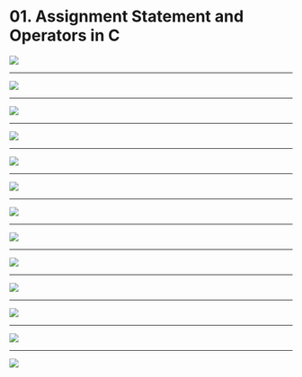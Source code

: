 # 01. Assignment Statement and Operators in C

![](https://i.imgur.com/2uydGBb.png)

----------

![](https://i.imgur.com/FKR9MLA.png)

-------

![](https://i.imgur.com/DywD2ZW.png)

-------

![](https://i.imgur.com/JLlgVrW.png)

--------

![](https://i.imgur.com/BkOfeOF.png)

------

![](https://i.imgur.com/KCHi7mf.png)

-------------

![](https://i.imgur.com/dZVqjR3.png)

----

![](https://i.imgur.com/u06bMZn.png)

---------

![](https://i.imgur.com/xb2u06Xg.png)

-------

![](https://i.imgur.com/6jneSpL.png)

--------

![](https://i.imgur.com/hmkveno.png)

-------

![](https://i.imgur.com/3YGeaAN.png)

----------

![](https://i.imgur.com/qI11WjK.png)